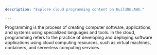 ```yaml
---
description: "Explore cloud programming content on BuildOn.AWS."

---
```

Programming is the process of creating computer software, applications, and systems using specialized languages and tools. In the cloud, programming refers to the practice of developing and deploying software applications using cloud computing resources, such as virtual machines, containers, and serverless computing services.
